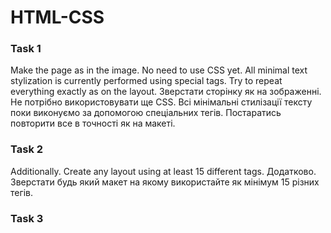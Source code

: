 # HTML-CSS

### Task 1
Make the page as in the image. No need to use CSS yet. All minimal text stylization is currently performed using special tags. Try to repeat everything exactly as on the layout.
Зверстати сторінку як на зображенні. Не потрібно використовувати ще CSS. Всі мінімальні стилізації тексту поки виконуємо за допомогою спеціальних тегів. Постаратись повторити все в точності як на макеті.

### Task 2
Additionally. Create any layout using at least 15 different tags.
Додатково. Зверстати будь який макет на якому використайте як мінімум 15 різних тегів.

### Task 3
